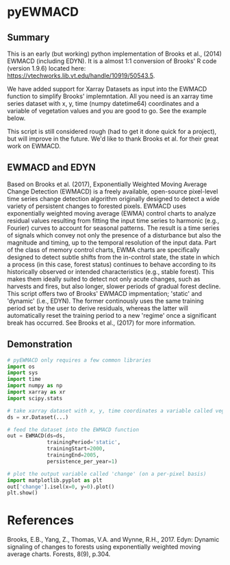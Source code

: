 # pyEWMACD
## Summary
This is an early (but working) python implementation of Brooks et al., (2014) EWMACD (including EDYN). It is a almost 1:1 conversion of Brooks' R code (version 1.9.6) located here: https://vtechworks.lib.vt.edu/handle/10919/50543.5. 

We have added support for Xarray Datasets as input into the EWMACD function to simplify Brooks' implemntation. All you need is an xarray time series dataset with x, y, time (numpy datetime64) coordinates and a variable of vegetation values and you are good to go. See the example below.

This script is still considered rough (had to get it done quick for a project), but will improve in the future. We'd like to thank Brooks et al. for their great work on EWMACD.

## EWMACD and EDYN
Based on Brooks et al. (2017), Exponentially Weighted Moving Average Change Detection (EWMACD) is a freely available, open-source pixel-level time series change detection algorithm originally designed to detect a wide variety of persistent changes to forested pixels. EWMACD uses exponentially weighted moving average (EWMA) control charts to analyze residual values resulting from fitting the input time series to harmonic (e.g., Fourier) curves to account for seasonal patterns. 
The result is a time series of signals which convey not only the presence of a disturbance but also the magnitude and timing, up to the temporal resolution of the input data. Part of the class of memory control charts, EWMA charts are specifically designed to detect subtle shifts from the in-control state, the state in which a process (in this case, forest status) continues to behave according to its historically observed or intended characteristics (e.g., stable forest). This makes them ideally suited to detect not only acute changes, such as harvests and fires, but also longer, slower periods of gradual forest decline.
This script offers two of Brooks' EWMACD impmentation; 'static' and 'dynamic' (i.e., EDYN). The former continously uses the same training period set by the user to derive residuals, whereas the latter will automatically reset the training period to a new 'regime' once a significant break has occurred. See Brooks et al., (2017) for more information.

## Demonstration
```python
# pyEWMACD only requires a few common libraries
import os
import sys
import time
import numpy as np
import xarray as xr
import scipy.stats
```

```python
# take xarray dataset with x, y, time coordinates a variable called veg_idx containing raw ndvi values
ds = xr.Dataset(...)
```

```python
# feed the dataset into the EWMACD function
out = EWMACD(ds=ds, 
             trainingPeriod='static',
             trainingStart=2000,
             trainingEnd=2005,
             persistence_per_year=1)
```

```python
# plot the output variable called 'change' (on a per-pixel basis)
import matplotlib.pyplot as plt
out['change'].isel(x=0, y=0).plot()
plt.show()
```

# References
Brooks, E.B., Yang, Z., Thomas, V.A. and Wynne, R.H., 2017. Edyn: Dynamic signaling of changes to forests using exponentially weighted moving average charts. Forests, 8(9), p.304.
